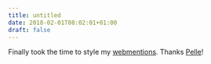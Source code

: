 ```yaml
---
title: untitled
date: 2018-02-01T08:02:01+01:00
draft: false
---
```


Finally took the time to style my [webmentions](https://webmention.herokuapp.com). Thanks [Pelle](https://voxpelli.com)!

